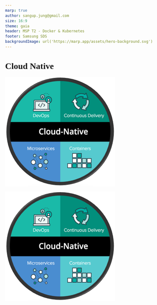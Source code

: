 ```yaml
---
marp: true
author: sangup.jung@gmail.com
size: 16:9
theme: gaia
header: MSP T2 - Docker & Kubernetes
footer: Samsung SDS
backgroundImage: url('https://marp.app/assets/hero-background.svg')
---
```


<style>
    :root {
        font-family: 나눔고딕;
        font-size: 25px;
        /*
        background-image: url("https://marp.app/assets/hero-background.svg");
        --color-background: #FFFFFF;
        --color-foreground: #303030;
        */
    }

    h1 {
        font-family: Trebuchet MS;
    }
</style>



# Cloud Native

![w:200](./img/cloud_native_1.png)

![w:400](./img/cloud_native_1.png)

